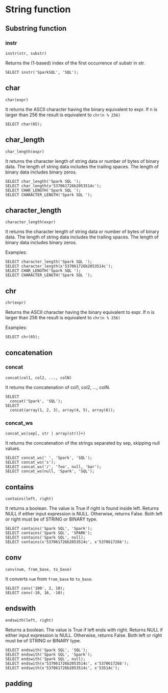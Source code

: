 # String function

## Substring function

### instr

    instr(str, substr)

Returns the (1-based) index of the first occurrence of substr in str.

    SELECT instr('SparkSQL', 'SQL');

## char

    char(expr)

It returns the ASCII character having the binary equivalent to expr.
If n is larger than 256 the result is equivalent to `chr(n % 256)`

    SELECT char(65);

## char_length

    char_length(expr)

It returns the character length of string data or number of bytes of binary data.
The length of string data includes the trailing spaces.
The length of binary data includes binary zeros.

    SELECT char_length('Spark SQL ');
    SELECT char_length(x'537061726b2053514c');
    SELECT CHAR_LENGTH('Spark SQL ');
    SELECT CHARACTER_LENGTH('Spark SQL ');

## character_length

    character_length(expr)

It returns the character length of string data or number of bytes of binary data.
The length of string data includes the trailing spaces.
The length of binary data includes binary zeros.

Examples:

    SELECT character_length('Spark SQL ');
    SELECT character_length(x'537061726b2053514c');
    SELECT CHAR_LENGTH('Spark SQL ');
    SELECT CHARACTER_LENGTH('Spark SQL ');

## chr

    chr(expr)

Returns the ASCII character having the binary equivalent to expr.
If n is larger than 256 the result is equivalent to `chr(n % 256)`

Examples:

    SELECT chr(65);

## concatenation

### concat

    concat(col1, col2, ..., colN)

It returns the concatenation of col1, col2, ..., colN.

    SELECT
      concat('Spark', 'SQL');
    SELECT
      concat(array(1, 2, 3), array(4, 5), array(6));  

### concat_ws

    concat_ws(sep[, str | array(str)]+)

It returns the concatenation of the strings separated by sep, skipping null values.

    SELECT concat_ws(' ', 'Spark', 'SQL');
    SELECT concat_ws('s');
    SELECT concat_ws('/', 'foo', null, 'bar');
    SELECT concat_ws(null, 'Spark', 'SQL');

## contains

    contains(left, right)

It returns a boolean.
The value is True if right is found inside left.
Returns NULL if either input expression is NULL.
Otherwise, returns False.
Both left or right must be of STRING or BINARY type.

    SELECT contains('Spark SQL', 'Spark');
    SELECT contains('Spark SQL', 'SPARK');
    SELECT contains('Spark SQL', null);
    SELECT contains(x'537061726b2053514c', x'537061726b');

## conv

    conv(num, from_base, to_base)

It converts `num` from `from_base` to `to_base`.

    SELECT conv('100', 2, 10);
    SELECT conv(-10, 16, -10);

## endswith

    endswith(left, right)

Returns a boolean.
The value is True if left ends with right.
Returns NULL if either input expression is NULL.
Otherwise, returns False.
Both left or right must be of STRING or BINARY type.

    SELECT endswith('Spark SQL', 'SQL');
    SELECT endswith('Spark SQL', 'Spark');
    SELECT endswith('Spark SQL', null);
    SELECT endswith(x'537061726b2053514c', x'537061726b');
    SELECT endswith(x'537061726b2053514c', x'53514c');

## padding
